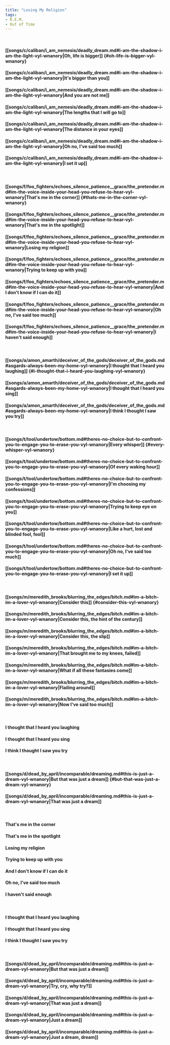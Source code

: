 ```yaml
---
title: "Losing My Religion"
tags:
- R.E.M.
- Out of Time
---
```

&nbsp;
#### [[songs/c/caliban/i_am_nemesis/deadly_dream.md#i-am-the-shadow-i-am-the-light-vyl-wnanory|Oh, life is bigger]] {#oh-life-is-bigger-vyl-wnanory}
#### [[songs/c/caliban/i_am_nemesis/deadly_dream.md#i-am-the-shadow-i-am-the-light-vyl-wnanory|It's bigger than you]]
#### [[songs/c/caliban/i_am_nemesis/deadly_dream.md#i-am-the-shadow-i-am-the-light-vyl-wnanory|And you are not me]]
#### [[songs/c/caliban/i_am_nemesis/deadly_dream.md#i-am-the-shadow-i-am-the-light-vyl-wnanory|The lengths that I will go to]]
#### [[songs/c/caliban/i_am_nemesis/deadly_dream.md#i-am-the-shadow-i-am-the-light-vyl-wnanory|The distance in your eyes]]
#### [[songs/c/caliban/i_am_nemesis/deadly_dream.md#i-am-the-shadow-i-am-the-light-vyl-wnanory|Oh no, I've said too much]]
#### [[songs/c/caliban/i_am_nemesis/deadly_dream.md#i-am-the-shadow-i-am-the-light-vyl-wnanory|I set it up]]
&nbsp;
#### [[songs/f/foo_fighters/echoes_silence_patience__grace/the_pretender.md#im-the-voice-inside-your-head-you-refuse-to-hear-vyl-wnanory|That's me in the corner]] {#thats-me-in-the-corner-vyl-wnanory}
#### [[songs/f/foo_fighters/echoes_silence_patience__grace/the_pretender.md#im-the-voice-inside-your-head-you-refuse-to-hear-vyl-wnanory|That's me in the spotlight]]
#### [[songs/f/foo_fighters/echoes_silence_patience__grace/the_pretender.md#im-the-voice-inside-your-head-you-refuse-to-hear-vyl-wnanory|Losing my religion]]
#### [[songs/f/foo_fighters/echoes_silence_patience__grace/the_pretender.md#im-the-voice-inside-your-head-you-refuse-to-hear-vyl-wnanory|Trying to keep up with you]]
#### [[songs/f/foo_fighters/echoes_silence_patience__grace/the_pretender.md#im-the-voice-inside-your-head-you-refuse-to-hear-vyl-wnanory|And I don't know if I can do it]]
#### [[songs/f/foo_fighters/echoes_silence_patience__grace/the_pretender.md#im-the-voice-inside-your-head-you-refuse-to-hear-vyl-wnanory|Oh no, I've said too much]]
#### [[songs/f/foo_fighters/echoes_silence_patience__grace/the_pretender.md#im-the-voice-inside-your-head-you-refuse-to-hear-vyl-wnanory|I haven't said enough]]
&nbsp;
#### [[songs/a/amon_amarth/deceiver_of_the_gods/deceiver_of_the_gods.md#asgards-always-been-my-home-vyl-wnanory|I thought that I heard you laughing]] {#i-thought-that-i-heard-you-laughing-vyl-wnanory}
#### [[songs/a/amon_amarth/deceiver_of_the_gods/deceiver_of_the_gods.md#asgards-always-been-my-home-vyl-wnanory|I thought that I heard you sing]]
#### [[songs/a/amon_amarth/deceiver_of_the_gods/deceiver_of_the_gods.md#asgards-always-been-my-home-vyl-wnanory|I think I thought I saw you try]]
&nbsp;
#### [[songs/t/tool/undertow/bottom.md#theres-no-choice-but-to-confront-you-to-engage-you-to-erase-you-vyl-wnanory|Every whisper]] {#every-whisper-vyl-wnanory}
#### [[songs/t/tool/undertow/bottom.md#theres-no-choice-but-to-confront-you-to-engage-you-to-erase-you-vyl-wnanory|Of every waking hour]]
#### [[songs/t/tool/undertow/bottom.md#theres-no-choice-but-to-confront-you-to-engage-you-to-erase-you-vyl-wnanory|I'm choosing my confessions]]
#### [[songs/t/tool/undertow/bottom.md#theres-no-choice-but-to-confront-you-to-engage-you-to-erase-you-vyl-wnanory|Trying to keep eye on you]]
#### [[songs/t/tool/undertow/bottom.md#theres-no-choice-but-to-confront-you-to-engage-you-to-erase-you-vyl-wnanory|Like a hurt, lost and blinded fool, fool]]
#### [[songs/t/tool/undertow/bottom.md#theres-no-choice-but-to-confront-you-to-engage-you-to-erase-you-vyl-wnanory|Oh no, I've said too much]]
#### [[songs/t/tool/undertow/bottom.md#theres-no-choice-but-to-confront-you-to-engage-you-to-erase-you-vyl-wnanory|I set it up]]
&nbsp;
#### [[songs/m/meredith_brooks/blurring_the_edges/bitch.md#im-a-bitch-im-a-lover-vyl-wnanory|Consider this]] {#consider-this-vyl-wnanory}
#### [[songs/m/meredith_brooks/blurring_the_edges/bitch.md#im-a-bitch-im-a-lover-vyl-wnanory|Consider this, the hint of the century]]
#### [[songs/m/meredith_brooks/blurring_the_edges/bitch.md#im-a-bitch-im-a-lover-vyl-wnanory|Consider this, the slip]]
#### [[songs/m/meredith_brooks/blurring_the_edges/bitch.md#im-a-bitch-im-a-lover-vyl-wnanory|That brought me to my knees, failed]]
#### [[songs/m/meredith_brooks/blurring_the_edges/bitch.md#im-a-bitch-im-a-lover-vyl-wnanory|What if all these fantasies come]]
#### [[songs/m/meredith_brooks/blurring_the_edges/bitch.md#im-a-bitch-im-a-lover-vyl-wnanory|Flailing around]]
#### [[songs/m/meredith_brooks/blurring_the_edges/bitch.md#im-a-bitch-im-a-lover-vyl-wnanory|Now I've said too much]]
&nbsp;
#### I thought that I heard you laughing
#### I thought that I heard you sing
#### I think I thought I saw you try
&nbsp;
#### [[songs/d/dead_by_april/incomparable/dreaming.md#this-is-just-a-dream-vyl-wnanory|But that was just a dream]] {#but-that-was-just-a-dream-vyl-wnanory}
#### [[songs/d/dead_by_april/incomparable/dreaming.md#this-is-just-a-dream-vyl-wnanory|That was just a dream]]
&nbsp;
#### That's me in the corner
#### That's me in the spotlight
#### Losing my religion
#### Trying to keep up with you
#### And I don't know if I can do it
#### Oh no, I've said too much
#### I haven't said enough
&nbsp;
#### I thought that I heard you laughing
#### I thought that I heard you sing
#### I think I thought I saw you try
&nbsp;
#### [[songs/d/dead_by_april/incomparable/dreaming.md#this-is-just-a-dream-vyl-wnanory|But that was just a dream]]
#### [[songs/d/dead_by_april/incomparable/dreaming.md#this-is-just-a-dream-vyl-wnanory|Try, cry, why try?]]
#### [[songs/d/dead_by_april/incomparable/dreaming.md#this-is-just-a-dream-vyl-wnanory|That was just a dream]]
#### [[songs/d/dead_by_april/incomparable/dreaming.md#this-is-just-a-dream-vyl-wnanory|Just a dream]]
#### [[songs/d/dead_by_april/incomparable/dreaming.md#this-is-just-a-dream-vyl-wnanory|Just a dream, dream]]

